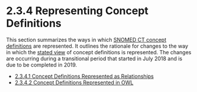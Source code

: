 # 2.3.4 Representing Concept Definitions

This section summarizes the ways in which [SNOMED CT concept definitions](https://confluence.ihtsdotools.org/display/DOCGLOSS/SNOMED+CT+concept+definition "Glossary link: SNOMED CT concept definitions") are represented. It outlines the rationale for changes to the way in which the [stated view](https://confluence.ihtsdotools.org/display/DOCGLOSS/stated+view "Glossary link: stated view") of concept definitions is represented. The changes are occurring during a transitional period that started in July 2018 and is due to be completed in 2019.

  * [2.3.4.1 Concept Definitions Represented as Relationships](2.3.4.1-Concept-Definitions-Represented-as-Relationships_33490087.html)
  * [2.3.4.2 Concept Definitions Represented in OWL](2.3.4.2-Concept-Definitions-Represented-in-OWL_71172646.html)

